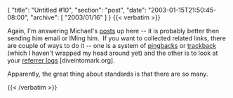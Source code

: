 {
  "title": "Untitled #10",
  "section": "post",
  "date": "2003-01-15T21:50:45-08:00",
  "archive": [
    "2003/01/16"
  ]
}
{{< verbatim >}}
<P>Again, I'm answering Michael's <A href="http://michaelw.net/Articles/Itsmorethanjustpostingvia.html">posts</A> up here -- it is probably better then sending him email or IMing him.&nbsp; If you want to collected related links, there are couple of ways to do it -- one is a system of <A href="http://www.hixie.ch/specs/pingback/pingback">pingbacks</A> or <A href="http://www.movabletype.org/docs/mtmanual_trackback.html#reference%20documentation">trackback</A> (which I haven't wrapped my head around yet) and the other is to look at your <A href="http://diveintomark.org/archives/2002/04/20.html#automatic_linkbacks">referrer logs</A>&nbsp;[diveintomark.org].</P>
<P>Apparently, the great thing about standards is that there are so many.</P>
{{< /verbatim >}}
